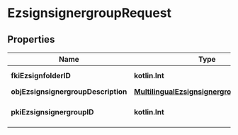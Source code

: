
# EzsignsignergroupRequest

## Properties
Name | Type | Description | Notes
------------ | ------------- | ------------- | -------------
**fkiEzsignfolderID** | **kotlin.Int** | The unique ID of the Ezsignfolder | 
**objEzsignsignergroupDescription** | [**MultilingualEzsignsignergroupDescription**](MultilingualEzsignsignergroupDescription.md) |  | 
**pkiEzsignsignergroupID** | **kotlin.Int** | The unique ID of the Ezsignsignergroup |  [optional]



